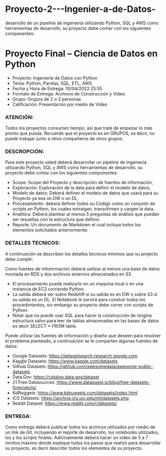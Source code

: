 # Proyecto-2---Ingenier-a-de-Datos-
desarrollo de un pipeline de ingeniería utilizando Python, SQL y AWS como herramientas de desarrollo, su proyecto debe contar con los siguientes componentes:


# Proyecto Final – Ciencia de Datos en Python

- Proyecto: Ingeniería de Datos con Python
- Tema: Python, Pandas, SQL, ETL, AWS
- Fecha y Hora de Entrega: 10/04/2022 25:55
- Formato de Entrega: Archivos de Construcción y Video.
- Grupo: Grupos de 2 o 3 personas
- Calificación: Presentación por medio de Vídeo


### ATENCIÓN:
Todos los proyectos consumen tiempo, así que trate de empezar lo más
pronto que pueda. Recuerde que el proyecto es en GRUPOS, es decir, no puede
trabajar junto a otros compañeros de otros grupos.

### DESCROPCIÓN:
Para este proyecto usted deberá desarrollar un pipeline de
ingeniería utilizando Python, SQL y AWS como herramientas de desarrollo, su
proyecto debe contar con los siguientes componentes:


- Scope: Scope del Proyecto y descripción de fuentes de información,
- Exploración: Exploración de la data para definir el modelo de datos,
- Modelo de datos: Deberá definer el modelo de datos que usará para su
Proyecto ya sea un DW o un DL,
- Procesamiento: deberá definer todos su Código como un conjunto de scripts
en Python, los cuales extraigan, transofrmen y cargen la data.
- Analitica: Deberá plantear al menos 5 preguntas de análisis que puedan ser
resueltas con la estructura que definio.
- Reporte: Un documento de Markdown el cual incluya todos los elementos
solicitados anteriormente.

### DETALLES TECNICOS:
A continuación se describen los detalles técnicos mínimos
que su projecto debe cumplir:

Como fuentes de infomrmación deberá usilizar al menos una base de datos
montada en RDS y dos archivos externos almacenados en S3.
- El procesamiento puede realizarlo en un maquina local o en una instancia de
EC2 corriendo Python.
- La salida deberá ser sobre Redshift si su salida es en DW o sobre S3 si su salida
es un DL.
 El Notebook le servirá para constuir todos los procedimientos, sin embargo
su proyecto debe correr con scripts de Python.
- Notar que no puede usar SQL para hacer la construcción de ningína estructura
salvo para leer de tablas almacenadas en las bases de datos es decir SELECT *
FROM tabla.

Puede utilizar las fuentes de información y diseño que deseen para resolver el
problema planteado, a continuación se le comparten algunas fuentes de datos:

- Google Datasets: https://datasetsearch.research.google.com
- Kaggle Datasets: https://www.kaggle.com/datasets
- Github Datasets: https://github.com/awesomedata/awesome-public-datasets
- Data.Gov: https://catalog.data.gov/dataset
- 21 Free Datasources: https://www.dataquest.io/blog/free-datasets-forprojects/
- KdNuggets: https://www.kdnuggets.com/datasets/index.html
- ICS Datasets: https://archive.ics.uci.edu/ml/datasets.php
- Reddit Dataset: https://www.reddit.com/r/datasets/

### ENTREGA: 
Como entrega deberá publicar todos los archivos utilizados por medio
de un link de Git, incluyendo el reporte de desarrollo, los notebooks utiilzados, los y
los scripts finales. Adicinalmente deberá hacer un video de 5 a 7 minitos máximo
donde explique todos los pasos que realizó para desarrollar su proyecto, es decir
describir todos los elementos de su proyecto.